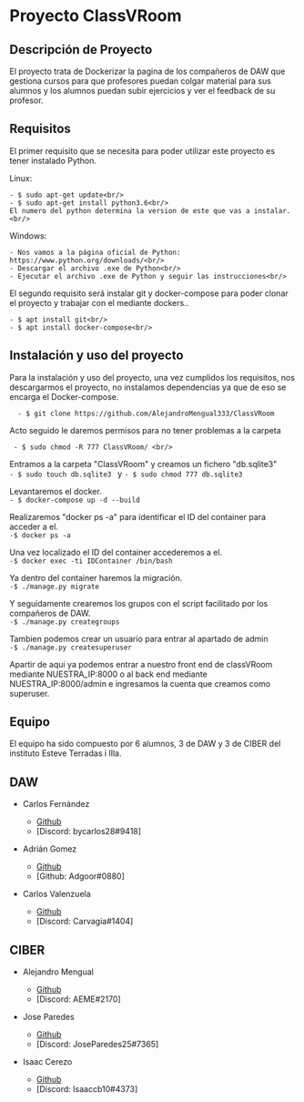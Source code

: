 # Proyecto ClassVRoom

## Descripción de Proyecto
El proyecto trata de Dockerizar la pagina de los compañeros de DAW que gestiona cursos para que profesores puedan colgar material para sus alumnos y los alumnos puedan subir ejercicios y ver el feedback de su profesor.

## Requisitos
El primer requisito que se necesita para poder utilizar este proyecto es tener instalado Python.

  Linux: <br/>
  
    - $ sudo apt-get update<br/>
    - $ sudo apt-get install python3.6<br/>
    El numero del python determina la version de este que vas a instalar.<br/>
  
  Windows:<br/>
  
    - Nos vamos a la página oficial de Python: https://www.python.org/downloads/<br/>
    - Descargar el archivo .exe de Python<br/>
    - Ejecutar el archivo .exe de Python y seguir las instrucciones<br/>
    
    
   
   
   
   
   
  El segundo requisito será instalar git y docker-compose para poder clonar el proyecto y trabajar con el mediante dockers..<br/>
 
    - $ apt install git<br/>
    - $ apt install docker-compose<br/>
    
    
## Instalación y uso del proyecto
Para la instalación y uso del proyecto, una vez cumplidos los requisitos, nos descargarmos el proyecto, no instalamos dependencias ya que de eso se encarga el Docker-compose.<br/>

```  - $ git clone https://github.com/AlejandroMengual333/ClassVRoom```<br/> 

Acto seguido le daremos permisos para no tener problemas a la carpeta <br/>

``` - $ sudo chmod -R 777 ClassVRoom/ <br/>```

Entramos a la carpeta "ClassVRoom" y creamos un fichero "db.sqlite3" <br/>
```- $ sudo touch db.sqlite3 ``` y ```- $ sudo chmod 777 db.sqlite3 ``` <br/>

Levantaremos el docker.<br/>
```- $ docker-compose up -d --build```<br/>

Realizaremos "docker ps -a" para identificar el ID del container para acceder a el.<br/>
```-$ docker ps -a```<br/>

Una vez localizado el ID del container accederemos a el.<br/>
```-$ docker exec -ti IDContainer /bin/bash```<br/>

Ya dentro del container haremos la migración.<br/>
```-$ ./manage.py migrate```<br/>

Y seguidamente crearemos los grupos con el script facilitado por los compañeros de DAW.<br/>
```-$ ./manage.py creategroups```<br/>

Tambien podemos crear un usuario para entrar al apartado de admin<br/>
```-$ ./manage.py createsuperuser```<br/>

Apartir de aqui ya podemos entrar a nuestro front end de classVRoom mediante NUESTRA_IP:8000 o al back end mediante NUESTRA_IP:8000/admin e ingresamos la cuenta que creamos como superuser.

## Equipo
El equipo ha sido compuesto por 6 alumnos, 3 de DAW y 3 de CIBER del instituto Esteve Terradas i Illa.

## DAW

* Carlos Fernández
  * [Github](https://github.com/bycarlos28) 
  * [Discord: bycarlos28#9418]

* Adrián Gomez
  * [Github](https://github.com/AdrianOrea) 
  * [Github: Adgoor#0880]

* Carlos Valenzuela
  * [Github](https://github.com/carlosvalgar) 
  * [Discord: Carvagia#1404]
 
## CIBER

* Alejandro Mengual
  * [Github](https://github.com/AlejandroMengual333) 
  * [Discord: AEME#2170]
 
* Jose Paredes
  * [Github](https://github.com/JoseParedes1) 
  * [Discord: JoseParedes25#7365]
  
* Isaac Cerezo
  * [Github](https://github.com/isaaccerezo) 
  * [Discord: Isaaccb10#4373]
